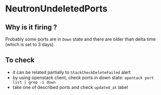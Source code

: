 NeutronUndeletedPorts
=====================

Why is it firing ?
------------------
Probably some ports are in `Down` state and there are older
than delta time (which is set to 3 days).

To check
--------
- it can be related partially to `StackCheckDeleteFailed` alert
- by using openstack client, check ports in down state: `opentack port list | grep -i down`
- take one of described ports and check `updated_at` label
